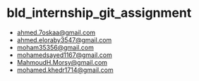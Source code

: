 # bld_internship_git_assignment

- ahmed.7oskaa@gmail.com
- ahmed.eloraby3547@gmail.com
- moham35356@gmail.com
- mohamedsayed1167@gmail.com
- MahmoudH.Morsy@gmail.com
- mohamed.khedr1714@gmail.com
